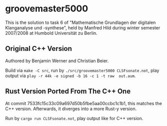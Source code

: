 # groovemaster5000

This is the solution to task 6 of "Mathematische Grundlagen der digitalen
Klanganalyse und -synthese", held by Manfred Hild during winter semester
2007/2008 at Humbold Universität zu Berlin.

## Original C++ Version

Authored by Benjamin Werner and Christian Beier.

Build via `make -C src`, run by `./src/groovemaster5000 CLSFsonate.not`, play output
via `play -r 44k -e signed -b 16 -c 1 -t raw  out.aum`.

## Rust Version Ported From The C++ One

At commit 7533fc15c33c09a697d50b5fbe5aa00ccbc1c1b1, this matches the C++ version.
Afterwards, it diverges into a more Rust-y version.

Run by `cargo run CLSFsonate.not`, play output like for C++ version.
